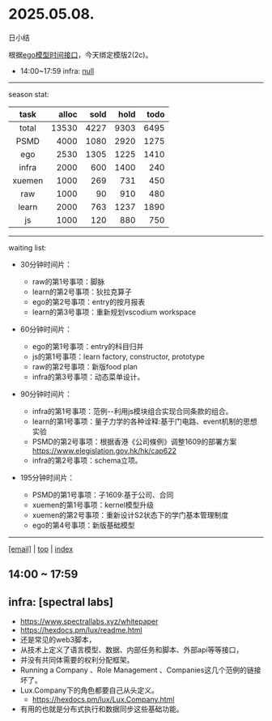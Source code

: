 # 2025.05.08.
日小结

<a id="top"></a>
根据[ego模型时间接口](https://gitee.com/hyg/blog/blob/master/timeflow.md)，今天绑定模版2(2c)。

<a id="index"></a>
- 14:00~17:59	infra: [null](#20250508140000)

---
season stat:

| task | alloc | sold | hold | todo |
| :---: | ---: | ---: | ---: | ---: |
| total | 13530 | 4227 | 9303 | 6495 |
| PSMD | 4000 | 1080 | 2920 | 1275 |
| ego | 2530 | 1305 | 1225 | 1410 |
| infra | 2000 | 600 | 1400 | 240 |
| xuemen | 1000 | 269 | 731 | 450 |
| raw | 1000 | 90 | 910 | 480 |
| learn | 2000 | 763 | 1237 | 1890 |
| js | 1000 | 120 | 880 | 750 |

---
waiting list:


- 30分钟时间片：
  - raw的第1号事项：脚脉
  - learn的第2号事项：狄拉克算子
  - ego的第2号事项：entry的按月报表
  - learn的第3号事项：重新规划vscodium workspace

- 60分钟时间片：
  - ego的第1号事项：entry的科目归并
  - js的第1号事项：learn factory, constructor, prototype
  - raw的第2号事项：新版food plan
  - infra的第3号事项：动态菜单设计。

- 90分钟时间片：
  - infra的第1号事项：范例--利用js模块组合实现合同条款的组合。
  - learn的第1号事项：量子力学的各种诠释:基于门电路、event机制的思想实验
  - PSMD的第2号事项：根据香港《公司條例》调整1609的部署方案 https://www.elegislation.gov.hk/hk/cap622
  - infra的第2号事项：schema立项。

- 195分钟时间片：
  - PSMD的第1号事项：子1609:基于公司、合同
  - xuemen的第1号事项：kernel模型升级
  - xuemen的第2号事项：重新设计S2状态下的学门基本管理制度
  - ego的第4号事项：新版基础模型

---
<a href="mailto:huangyg@mars22.com?subject=关于2025.05.08.[null]任务&body=日期: 2025.05.08.%0D%0A序号: 6%0D%0A手稿:../../draft/2025/20250508.a.md%0D%0A---请勿修改邮件主题及以上内容 从下一行开始写您的想法---%0D%0A">[email]</a> | [top](#top) | [index](#index)
<a id="20250508140000"></a>
## 14:00 ~ 17:59
## infra: [spectral labs]

- https://www.spectrallabs.xyz/whitepaper
- https://hexdocs.pm/lux/readme.html
- 还是常见的web3脚本，
- 从技术上定义了语言模型、数据、内部任务和脚本、外部api等等接口，
- 并没有共同体需要的权利分配框架。
- Running a Company 、Role Management 、Companies这几个范例的链接坏了。
- Lux.Company下的角色都要自己从头定义。
  - https://hexdocs.pm/lux/Lux.Company.html
- 有用的也就是分布式执行和数据同步这些基础功能。